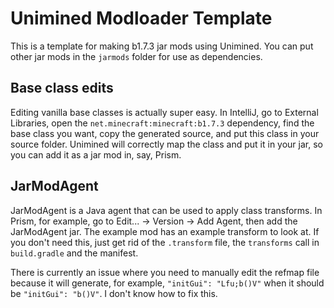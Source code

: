 # Unimined Modloader Template

This is a template for making b1.7.3 jar mods using Unimined. You can put other jar mods in the `jarmods` folder for use as dependencies.

## Base class edits

Editing vanilla base classes is actually super easy. In IntelliJ, go to External Libraries, open the `net.minecraft:minecraft:b1.7.3` dependency, find the base class you want, copy the generated source, and put this class in your source folder. Unimined will correctly map the class and put it in your jar, so you can add it as a jar mod in, say, Prism.

## JarModAgent

JarModAgent is a Java agent that can be used to apply class transforms. In Prism, for example, go to Edit... -> Version -> Add Agent, then add the JarModAgent jar. The example mod has an example transform to look at. If you don't need this, just get rid of the `.transform` file, the `transforms` call in `build.gradle` and the manifest.

There is currently an issue where you need to manually edit the refmap file because it will generate, for example, `"initGui": "Lfu;b()V"` when it should be `"initGui": "b()V"`. I don't know how to fix this.